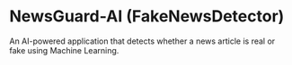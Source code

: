 # NewsGuard-AI (FakeNewsDetector)
An AI-powered application that detects whether a news article is real or fake using Machine Learning.
